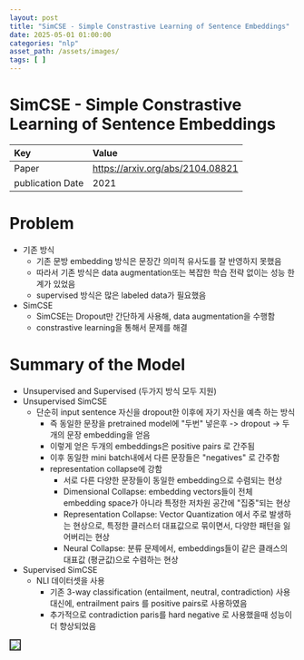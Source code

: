```yaml
---
layout: post
title: "SimCSE - Simple Constrastive Learning of Sentence Embeddings"
date: 2025-05-01 01:00:00
categories: "nlp"
asset_path: /assets/images/
tags: [ ]
---
```


# SimCSE - Simple Constrastive Learning of Sentence Embeddings

| Key              | Value                            |
|:-----------------|:---------------------------------|
| Paper            | https://arxiv.org/abs/2104.08821 |
| publication Date | 2021                             |

# Problem

- 기존 방식
    - 기존 문방 embedding 방식은 문장간 의미적 유사도를 잘 반영하지 못했음
    - 따라서 기존 방식은 data augmentation또는 복잡한 학습 전략 없이는 성능 한계가 있었음
    - supervised 방식은 많은 labeled data가 필요했음
- SimCSE
    - SimCSE는 Dropout만 간단하게 사용해, data augmentation을 수행함
    - constrastive learning을 통해서 문제를 해결

# Summary of the Model

- Unsupervised and Supervised (두가지 방식 모두 지원)
- Unsupervised SimCSE
    - 단순히 input sentence 자신을 dropout한 이후에 자기 자신을 예측 하는 방식
        - 즉 동일한 문장을 pretrained model에 "두번" 넣은후 -> dropout -> 두개의 문장 embedding을 얻음
        - 이렇게 얻은 두개의 embeddings은 positive pairs 로 간주됨
        - 이후 동일한 mini batch내에서 다른 문장들은 "negatives" 로 간주함
        - representation collapse에 강함
            - 서로 다른 다양한 문장들이 동일한 embedding으로 수렴되는 현상
            - Dimensional Collapse: embedding vectors들이 전체 embedding space가 아니라 특정한 저차원 공간에 "집중"되는 현상
            - Representation Collapse: Vector Quantization 에서 주로 발생하는 현상으로, 특정한 클러스터 대표값으로 묶이면서, 다양한 패턴을 잃어버리는 현상
            - Neural Collapse: 분류 문제에서, embeddings들이 같은 클래스의 대표값 (평균값)으로 수렴하는 현상
- Supervised SimCSE
    - NLI 데이터셋을 사용
        - 기존 3-way classification (entailment, neutral, contradiction) 사용 대신에, entrailment pairs 를 positive pairs로 사용하였음
        - 추가적으로 contradiction paris를 hard negative 로 사용했을때 성능이 더 향상되었음


<img src="{{ page.asset_path }}simcse-model.png" class="img-responsive img-rounded img-fluid center" style="border: 2px solid #333333">

